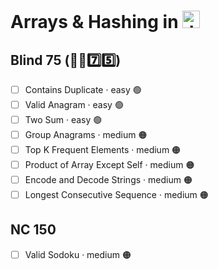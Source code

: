 # Arrays & Hashing in <img src="https://upload.wikimedia.org/wikipedia/commons/thumb/6/6a/JavaScript-logo.png/768px-JavaScript-logo.png" alt="JavaScript Logo" style="vertical-align: baseline; height: 1em; width: auto;">



## Blind 75 (🧑‍🦯7️⃣5️⃣)
- [ ] Contains Duplicate · easy 🟢  
- [ ] Valid Anagram · easy 🟢  
- [ ] Two Sum · easy 🟢  
- [ ] Group Anagrams · medium 🟠 
- [ ] Top K Frequent Elements · medium 🟠 
- [ ] Product of Array Except Self · medium 🟠 
- [ ] Encode and Decode Strings · medium 🟠 
- [ ] Longest Consecutive Sequence · medium 🟠

## NC 150
- [ ] Valid Sodoku · medium 🟠